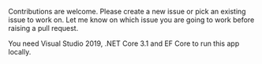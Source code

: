 Contributions are welcome. Please create a new issue or pick an existing 
issue to work on. Let me know on which issue you are going to work before 
raising a pull request.

You need Visual Studio 2019, .NET Core 3.1 and EF Core to run this app 
locally.
